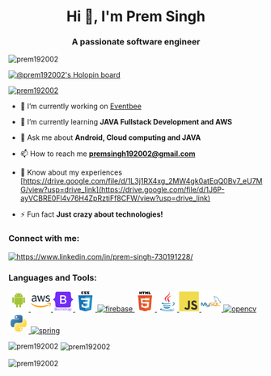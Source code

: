 <h1 align="center">Hi 👋, I'm Prem Singh</h1>
<h3 align="center">A passionate software engineer</h3>


<p align="left"> <img src="https://komarev.com/ghpvc/?username=prem192002&label=Profile%20views&color=0e75b6&style=flat" alt="prem192002" /> </p>

[![@prem192002's Holopin board](https://holopin.io/api/user/board?user=prem192002)](https://holopin.io/@prem192002)

<p align="left"> <a href="https://github.com/ryo-ma/github-profile-trophy"><img src="https://github-profile-trophy.vercel.app/?username=prem192002" alt="prem192002" /></a> </p>

- 🔭 I’m currently working on [Eventbee](https://github.com/Prem192002/Eventbee)

- 🌱 I’m currently learning **JAVA Fullstack Development and AWS**

- 💬 Ask me about **Android, Cloud computing and JAVA**

- 📫 How to reach me **premsingh192002@gmail.com**

- 📄 Know about my experiences [https://drive.google.com/file/d/1L3j1RX4xg_2MW4gk0atEqQ0Bv7_eU7MG/view?usp=drive_link](https://drive.google.com/file/d/1J6P-ayVCBRE0Fl4v76H4ZpRztiFf8CFW/view?usp=drive_link)

- ⚡ Fun fact **Just crazy about technologies!**



<h3 align="left">Connect with me:</h3>
<p align="left">
<a href="https://linkedin.com/in/https://www.linkedin.com/in/prem-singh-730191228/" target="blank"><img align="center" src="https://raw.githubusercontent.com/rahuldkjain/github-profile-readme-generator/master/src/images/icons/Social/linked-in-alt.svg" alt="https://www.linkedin.com/in/prem-singh-730191228/" height="30" width="40" /></a>
</p>

<h3 align="left">Languages and Tools:</h3>
<p align="left"> <a href="https://developer.android.com" target="_blank" rel="noreferrer"> <img src="https://raw.githubusercontent.com/devicons/devicon/master/icons/android/android-original-wordmark.svg" alt="android" width="40" height="40"/> </a> <a href="https://aws.amazon.com" target="_blank" rel="noreferrer"> <img src="https://raw.githubusercontent.com/devicons/devicon/master/icons/amazonwebservices/amazonwebservices-original-wordmark.svg" alt="aws" width="40" height="40"/> </a> <a href="https://getbootstrap.com" target="_blank" rel="noreferrer"> <img src="https://raw.githubusercontent.com/devicons/devicon/master/icons/bootstrap/bootstrap-plain-wordmark.svg" alt="bootstrap" width="40" height="40"/> </a> <a href="https://www.w3schools.com/css/" target="_blank" rel="noreferrer"> <img src="https://raw.githubusercontent.com/devicons/devicon/master/icons/css3/css3-original-wordmark.svg" alt="css3" width="40" height="40"/> </a> <a href="https://firebase.google.com/" target="_blank" rel="noreferrer"> <img src="https://www.vectorlogo.zone/logos/firebase/firebase-icon.svg" alt="firebase" width="40" height="40"/> </a> <a href="https://www.w3.org/html/" target="_blank" rel="noreferrer"> <img src="https://raw.githubusercontent.com/devicons/devicon/master/icons/html5/html5-original-wordmark.svg" alt="html5" width="40" height="40"/> </a> <a href="https://www.java.com" target="_blank" rel="noreferrer"> <img src="https://raw.githubusercontent.com/devicons/devicon/master/icons/java/java-original.svg" alt="java" width="40" height="40"/> </a> <a href="https://developer.mozilla.org/en-US/docs/Web/JavaScript" target="_blank" rel="noreferrer"> <img src="https://raw.githubusercontent.com/devicons/devicon/master/icons/javascript/javascript-original.svg" alt="javascript" width="40" height="40"/> </a> <a href="https://www.mysql.com/" target="_blank" rel="noreferrer"> <img src="https://raw.githubusercontent.com/devicons/devicon/master/icons/mysql/mysql-original-wordmark.svg" alt="mysql" width="40" height="40"/> </a> <a href="https://opencv.org/" target="_blank" rel="noreferrer"> <img src="https://www.vectorlogo.zone/logos/opencv/opencv-icon.svg" alt="opencv" width="40" height="40"/> </a> <a href="https://www.python.org" target="_blank" rel="noreferrer"> <img src="https://raw.githubusercontent.com/devicons/devicon/master/icons/python/python-original.svg" alt="python" width="40" height="40"/> </a> <a href="https://spring.io/" target="_blank" rel="noreferrer"> <img src="https://www.vectorlogo.zone/logos/springio/springio-icon.svg" alt="spring" width="40" height="40"/> </a> </p>

<p><img align="left" src="https://github-readme-stats.vercel.app/api/top-langs?username=prem192002&show_icons=true&locale=en&layout=compact" alt="prem192002" /></p>

<p>&nbsp;<img align="center" src="https://github-readme-stats.vercel.app/api?username=prem192002&show_icons=true&locale=en" alt="prem192002" /></p>

<p><img align="center" src="https://github-readme-streak-stats.herokuapp.com/?user=prem192002&" alt="prem192002" /></p>
